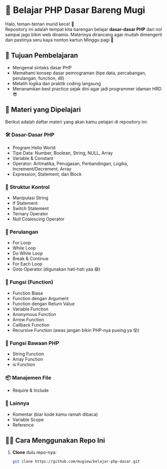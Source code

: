 # 📘 Belajar PHP Dasar Bareng Mugi

Halo, teman-teman murid kece! 👋  
Repository ini adalah tempat kita barengan belajar **dasar-dasar PHP** dari nol sampai jago bikin web dinamis. Materinya dirancang agar mudah dimengerti dan pastinya seru kaya nonton kartun Minggu pagi 🐣

## 🎯 Tujuan Pembelajaran

- Mengenal sintaks dasar PHP
- Memahami konsep dasar pemrograman (tipe data, percabangan, perulangan, function, dll)
- Melatih logika dan praktik coding langsung
- Menanamkan best practice sejak dini agar jadi programmer idaman HRD 😎

## 🧠 Materi yang Dipelajari

Berikut adalah daftar materi yang akan kamu pelajari di repository ini:

### 🛠️ Dasar-Dasar PHP
- Program Hello World
- Tipe Data: Number, Boolean, String, NULL, Array
- Variable & Constant
- Operator: Aritmatika, Penugasan, Perbandingan, Logika, Increment/Decrement, Array
- Expression, Statement, dan Block

### 🔀 Struktur Kontrol
- Manipulasi String
- If Statement
- Switch Statement
- Ternary Operator
- Null Coalescing Operator

### 🔁 Perulangan
- For Loop
- While Loop
- Do While Loop
- Break & Continue
- For Each Loop
- Goto Operator (digunakan hati-hati yaa 😅)

### 🧩 Fungsi (Function)
- Function Biasa
- Function dengan Argument
- Function dengan Return Value
- Variable Function
- Anonymous Function
- Arrow Function
- Callback Function
- Recursive Function (awas jangan bikin PHP-nya pusing ya 😵)

### 🧰 Fungsi Bawaan PHP
- String Function
- Array Function
- is Function

### 📦 Manajemen File
- Require & Include

### 🧪 Lainnya
- Komentar (biar kode kamu ramah dibaca)
- Variable Scope
- Reference

## 🧑‍💻 Cara Menggunakan Repo Ini

1. **Clone** dulu repo-nya:
   ```bash
   git clone https://github.com/mugiew/belajar-php-dasar.git
